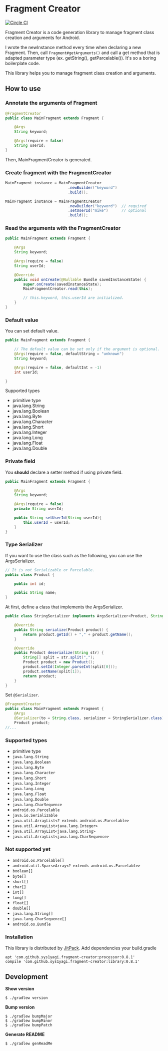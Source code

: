 # Fragment Creator

[![Circle CI](https://circleci.com/gh/sys1yagi/fragment-creator.svg?style=svg)](https://circleci.com/gh/sys1yagi/fragment-creator)

Fragment Creator is a code generation library to manage fragment class creation and arguments for Android.

I wrote the newInstance method every time when declaring a new Fragment. Then, call `Fragment#getArguments()` and call a get method that is adapted parameter type (ex. getString(), getParcelable()). It's so a boring boilerplate code.

This library helps you to manage fragment class creation and arguments.

## How to use

### Annotate the arguments of Fragment

```java
@FragmentCreator
public class MainFragment extends Fragment {

    @Args
    String keyword;

    @Args(require = false)
    String userId;
}
```

Then, MainFragmentCreator is generated.

### Create fragment with the FragmentCreator

```java
MainFragment instance = MainFragmentCreator
                            .newBuilder("keyword")
                            .build();

MainFragment instance = MainFragmentCreator
                            .newBuilder("keyword")  // required
                            .setUserId("mike")      // optional
                            .build();
```

### Read the arguments with the FragmentCreator

```java
public MainFragment extends Fragment {

    @Args
    String keyword;

    @Args(require = false)
    String userId;

    @Override
    public void onCreate(@Nullable Bundle savedInstanceState) {
        super.onCreate(savedInstanceState);
        MainFragmentCreator.read(this);

        // this.keyword, this.userId are initialized.
    }
}
```

### Default value

You can set default value.

```java
public MainFragment extends Fragment {

    // The default value can be set only if the argument is optional.
    @Args(require = false, defaultString = "unknown")
    String keyword;

    @Args(require = false, defaultInt = -1)
    int userId;

}
```

Supported types

- primitive type
- java.lang.String
- java.lang.Boolean
- java.lang.Byte
- java.lang.Character
- java.lang.Short
- java.lang.Integer
- java.lang.Long
- java.lang.Float
- java.lang.Double

### Private field

You __should__ declare a setter method if using private field.

```java
public MainFragment extends Fragment {

    @Args
    String keyword;

    @Args(require = false)
    private String userId;

    public String setUserId(String userId){
        this.userId = userId;
    }
}
```

### Type Serializer

If you want to use the class such as the following, you can use the ArgsSerializer.

```java
// It is not Serializable or Parcelable.
public class Product {

    public int id;

    public String name;
}
```

At first, define a class that implements the ArgsSerializer.

```java
public class StringSerializer implements ArgsSerializer<Product, String> {

    @Override
    public String serialize(Product product) {
        return product.getId() + "," + product.getName();
    }

    @Override
    public Product deserialize(String str) {
        String[] split = str.split(",");
        Product product = new Product();
        product.setId(Integer.parseInt(split[0]));
        product.setName(split[1]);
        return product;
    }
}
```

Set `@Serializer`.

```java
@FragmentCreator
public class MainFragment extends Fragment {
    @Args
    @Serializer(to = String.class, serializer = StringSerializer.class)
    Product product;
//...
```

### Supported types

- primitive type
- `java.lang.String`
- `java.lang.Boolean`
- `java.lang.Byte`
- `java.lang.Character`
- `java.lang.Short`
- `java.lang.Integer`
- `java.lang.Long`
- `java.lang.Float`
- `java.lang.Double`
- `java.lang.CharSequence`
- `android.os.Parcelable`
- `java.io.Serializable`
- `java.util.ArrayList<? extends android.os.Parcelable>`
- `java.util.ArrayList<java.lang.Integer>`
- `java.util.ArrayList<java.lang.String>`
- `java.util.ArrayList<java.lang.CharSequence>`

### Not supported yet

- `android.os.Parcelable[]`
- `android.util.SparseArray<? extends android.os.Parcelable>`
- `boolean[]`
- `byte[]`
- `short[]`
- `char[]`
- `int[]`
- `long[]`
- `float[]`
- `double[]`
- `java.lang.String[]`
- `java.lang.CharSequence[]`
- `android.os.Bundle`

### Installation

This library is distributed by [JitPack](https://jitpack.io/). Add dependencies your build.gradle

```
apt 'com.github.sys1yagi.fragment-creator:processor:0.8.1'
compile 'com.github.sys1yagi.fragment-creator:library:0.8.1'
```

## Development


__Show version__

```
$ ./gradlew version
```

__Bump version__

```
$ ./gradlew bumpMajor
$ ./gradlew bumpMinor
$ ./gradlew bumpPatch
```

__Generate README__

```
$ ./gradlew genReadMe
```
